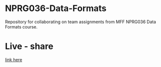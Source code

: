 # NPRG036-Data-Formats
Repository for collaborating on team assignments from MFF NPRG036 Data Formats course.

# Live - share
[link here](https://prod.liveshare.vsengsaas.visualstudio.com/join?65F37DE644C1B2DD16E0FDB1A435E3D7D9C0)